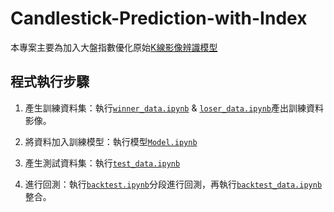# Candlestick-Prediction-with-Index
本專案主要為加入大盤指數優化原始[K線影像辨識模型](https://github.com/HJW1106/candlestick_strategy)
## 程式執行步驟
1. 產生訓練資料集：執行[`winner_data.ipynb`](winner_data.ipynb) & [`loser_data.ipynb`](loser_data.ipynb)產出訓練資料影像。

2. 將資料加入訓練模型：執行模型[`Model.ipynb`](Model.ipynb)

3. 產生測試資料集：執行[`test_data.ipynb`](test_data.ipynb)

4. 進行回測：執行[`backtest.ipynb`](backtest.ipynb)分段進行回測，再執行[`backtest_data.ipynb`](backtest_data.ipynb)整合。
